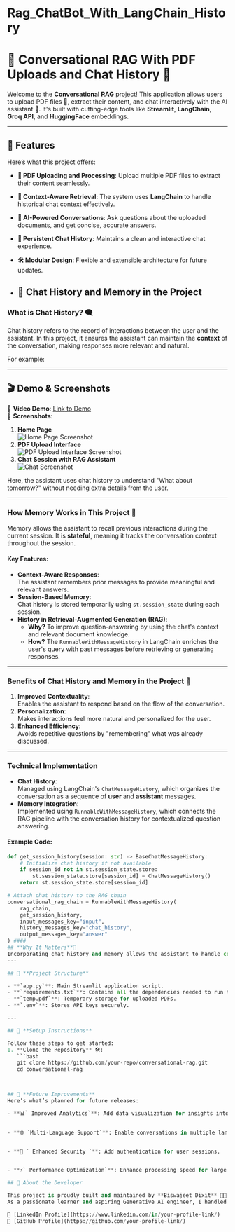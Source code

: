 # Rag_ChatBot_With_LangChain_History
# 🚀 Conversational RAG With PDF Uploads and Chat History 🤖  

Welcome to the **Conversational RAG** project! This application allows users to upload PDF files 📄, extract their content, and chat interactively with the AI assistant 🤖. It's built with cutting-edge tools like **Streamlit**, **LangChain**, **Groq API**, and **HuggingFace** embeddings.

---

## 🌟 **Features**  

Here’s what this project offers:  
- **📄 PDF Uploading and Processing**: Upload multiple PDF files to extract their content seamlessly.  
- **🧩 Context-Aware Retrieval**: The system uses **LangChain** to handle historical chat context effectively.  
- **🤖 AI-Powered Conversations**: Ask questions about the uploaded documents, and get concise, accurate answers.  
- **🔄 Persistent Chat History**: Maintains a clean and interactive chat experience.  
- **🛠️ Modular Design**: Flexible and extensible architecture for future updates.

- ## 🧠 Chat History and Memory in the Project

### What is Chat History? 🗨️  
Chat history refers to the record of interactions between the user and the assistant. In this project, it ensures the assistant can maintain the **context** of the conversation, making responses more relevant and natural.  

For example:


---

## 🎬 **Demo & Screenshots**  

🎥 **Video Demo**: [Link to Demo](#)  
📸 **Screenshots**:  
1. **Home Page**  
   ![Home Page Screenshot](#)  
2. **PDF Upload Interface**  
   ![PDF Upload Interface Screenshot](#)  
3. **Chat Session with RAG Assistant**  
   ![Chat Screenshot](#)  

Here, the assistant uses chat history to understand "What about tomorrow?" without needing extra details from the user.

---

### How Memory Works in This Project 🧠  
Memory allows the assistant to recall previous interactions during the current session. It is **stateful**, meaning it tracks the conversation context throughout the session.  

#### Key Features:
- **Context-Aware Responses**:  
  The assistant remembers prior messages to provide meaningful and relevant answers.  
- **Session-Based Memory**:  
  Chat history is stored temporarily using `st.session_state` during each session.  
- **History in Retrieval-Augmented Generation (RAG)**:  
  - **Why?** To improve question-answering by using the chat's context and relevant document knowledge.  
  - **How?** The `RunnableWithMessageHistory` in LangChain enriches the user's query with past messages before retrieving or generating responses.

---

### Benefits of Chat History and Memory in the Project 🌟  
1. **Improved Contextuality**:  
   Enables the assistant to respond based on the flow of the conversation.
2. **Personalization**:  
   Makes interactions feel more natural and personalized for the user.
3. **Enhanced Efficiency**:  
   Avoids repetitive questions by "remembering" what was already discussed.

---

### Technical Implementation  
- **Chat History**:  
  Managed using LangChain's `ChatMessageHistory`, which organizes the conversation as a sequence of **user** and **assistant** messages.  
- **Memory Integration**:  
  Implemented using `RunnableWithMessageHistory`, which connects the RAG pipeline with the conversation history for contextualized question answering.  

#### Example Code:
```python
def get_session_history(session: str) -> BaseChatMessageHistory:
    # Initialize chat history if not available
    if session_id not in st.session_state.store:
        st.session_state.store[session_id] = ChatMessageHistory()
    return st.session_state.store[session_id]

# Attach chat history to the RAG chain
conversational_rag_chain = RunnableWithMessageHistory(
    rag_chain,
    get_session_history,
    input_messages_key="input",
    history_messages_key="chat_history",
    output_messages_key="answer" 
) ####
## **Why It Matters**🔑
Incorporating chat history and memory allows the assistant to handle complex, multi-turn conversations, enhancing the user experience and making the interactions more human-like.
---

## 📂 **Project Structure**  

- **`app.py`**: Main Streamlit application script.  
- **`requirements.txt`**: Contains all the dependencies needed to run the project.  
- **`temp.pdf`**: Temporary storage for uploaded PDFs.  
- **`.env`**: Stores API keys securely.  

---

## 🔧 **Setup Instructions**  

Follow these steps to get started:  
1. **Clone the Repository** 🛠️:  
   ```bash
   git clone https://github.com/your-repo/conversational-rag.git
   cd conversational-rag



## 🎯 **Future Improvements**
Here’s what’s planned for future releases:

- **📊` Improved Analytics`**: Add data visualization for insights into document contents.

  
- **🌐 `Multi-Language Support`**: Enable conversations in multiple languages.


- **🔐 ` Enhanced Security `**: Add authentication for user sessions.


- **⚡` Performance Optimization`**: Enhance processing speed for large documents.

## 🌟 About the Developer

This project is proudly built and maintained by **Biswajeet Dixit** 🧑‍💻.  
As a passionate learner and aspiring Generative AI engineer, I handled every aspect of this project, from ideation to deployment. Feel free to connect with me on LinkedIn or GitHub for any feedback or collaboration opportunities!

🔗 [LinkedIn Profile](https://www.linkedin.com/in/your-profile-link/)  
🔗 [GitHub Profile](https://github.com/your-profile-link/)  


